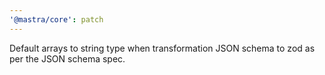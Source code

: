```yaml
---
'@mastra/core': patch
---
```


Default arrays to string type when transformation JSON schema to zod as per the JSON schema spec.
